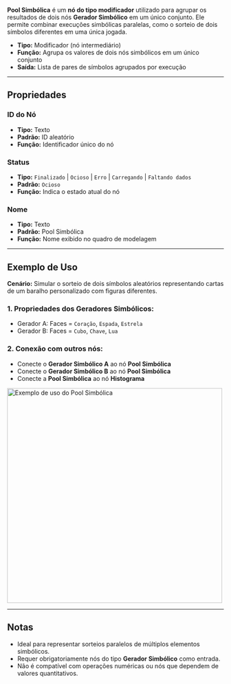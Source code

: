 **Pool Simbólica** é um **nó do tipo modificador** utilizado para agrupar os resultados de dois nós **Gerador Simbólico** em um único conjunto. Ele permite combinar execuções simbólicas paralelas, como o sorteio de dois símbolos diferentes em uma única jogada.

- **Tipo:** Modificador (nó intermediário)
- **Função:** Agrupa os valores de dois nós simbólicos em um único conjunto
- **Saída:** Lista de pares de símbolos agrupados por execução

---

## **Propriedades**

### **ID do Nó**

- **Tipo:** Texto
- **Padrão:** ID aleatório
- **Função:** Identificador único do nó

### **Status**

- **Tipo:** `Finalizado` | `Ocioso` | `Erro` | `Carregando` | `Faltando dados`
- **Padrão:** `Ocioso`
- **Função:** Indica o estado atual do nó

### **Nome**

- **Tipo:** Texto
- **Padrão:** Pool Simbólica
- **Função:** Nome exibido no quadro de modelagem

---

## **Exemplo de Uso**

**Cenário:** Simular o sorteio de dois símbolos aleatórios representando cartas de um baralho personalizado com figuras diferentes.

### **1. Propriedades dos Geradores Simbólicos:**

- Gerador A: Faces = `Coração`, `Espada`, `Estrela`
- Gerador B: Faces = `Cubo`, `Chave`, `Lua`

### **2. Conexão com outros nós:**

- Conecte o **Gerador Simbólico A** ao nó **Pool Simbólica**
- Conecte o **Gerador Simbólico B** ao nó **Pool Simbólica**
- Conecte a **Pool Simbólica** ao nó **Histograma**

<img src="/node-crafter/doc-images/symbolic-pool.png" width="500px" alt="Exemplo de uso do Pool Simbólica"/>

---

## **Notas**

- Ideal para representar sorteios paralelos de múltiplos elementos simbólicos.
- Requer obrigatoriamente nós do tipo **Gerador Simbólico** como entrada.
- Não é compatível com operações numéricas ou nós que dependem de valores quantitativos.
